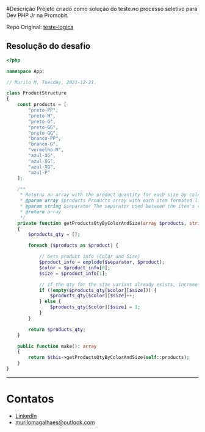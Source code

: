 
#Descrição
Projeto criado como solução do teste no processo seletivo para Dev PHP Jr na Promobit.

Repo Original: [teste-logica](https://github.com/Promobit/teste-logica)

## Resolução do desafio

```php
<?php

namespace App;

// Murilo M. Tuesday, 2021-12-21.

class ProductStructure
{
    const products = [
        "preto-PP",
        "preto-M",
        "preto-G",
        "preto-GG",
        "preto-GG",
        "branco-PP",
        "branco-G",
        "vermelho-M",
        "azul-XG",
        "azul-XG",
        "azul-XG",
        "azul-P"
    ];

    /**
     * Returns an array with the product quantity for each size by color.
     * @param array $products Products array with each item formated like: "color-size"
     * @param string $separator The separator used between the item's color and size.     
     * @return array
     */
    private function getProductsQtyByColorAndSize(array $products, string $separator = "-"): array
    {
        $products_qty = [];

        foreach ($products as $product) {

            // Gets product info (Color and Size)
            $product_info = explode($separator, $product);
            $color = $product_info[0];
            $size = $product_info[1];

            // If the qty for the size variant already exists, increments it. Otherwise creates a new entry.
            if (!empty($products_qty[$color][$size])) {
                $products_qty[$color][$size]++;
            } else {
                $products_qty[$color][$size] = 1;
            }
        }

        return $products_qty;
    }

    public function make(): array
    {
        return $this->getProductsQtyByColorAndSize(self::products);
    }
}

```
<hr>


# Contatos
- [LinkedIn](http://linkedin.com/in/magalhaesmurilo)
- [murilomagalhaes@outlook.com](mailto:murilomagalhaes@outlook.com)